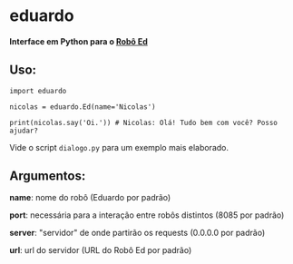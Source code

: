 # eduardo

#### Interface em Python para o [Robô Ed](http://www.ed.conpet.gov.br/br/converse.php)

## Uso:

```
import eduardo

nicolas = eduardo.Ed(name='Nicolas')

print(nicolas.say('Oi.')) # Nicolas: Olá! Tudo bem com você? Posso ajudar?
```

Vide o script `dialogo.py` para um exemplo mais elaborado.

## Argumentos:

**name**: nome do robô (Eduardo por padrão)

**port**: necessária para a interação entre robôs distintos (8085 por padrão)

**server**: "servidor" de onde partirão os requests (0.0.0.0 por padrão)

**url**: url do servidor (URL do Robô Ed por padrão)
